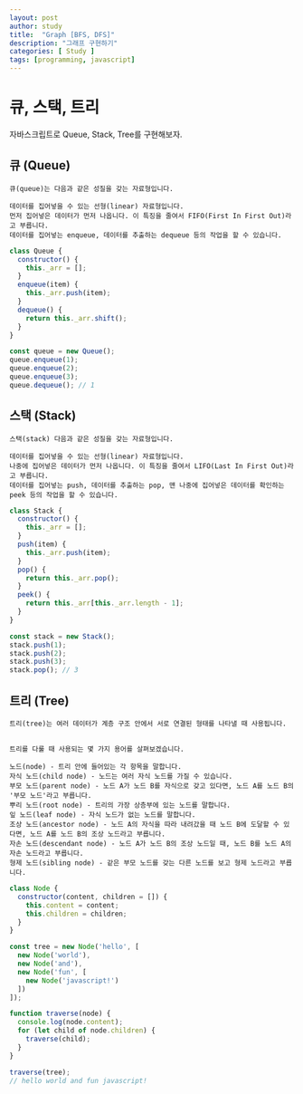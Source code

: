 ```yaml
---
layout: post
author: study
title:  "Graph [BFS, DFS]"
description: "그래프 구현하기"
categories: [ Study ]
tags: [programming, javascript]
---
```


# 큐, 스택, 트리
  자바스크립트로 Queue, Stack, Tree를 구현해보자.

  ## 큐 (Queue)
    큐(queue)는 다음과 같은 성질을 갖는 자료형입니다.

    데이터를 집어넣을 수 있는 선형(linear) 자료형입니다.
    먼저 집어넣은 데이터가 먼저 나옵니다. 이 특징을 줄여서 FIFO(First In First Out)라고 부릅니다.
    데이터를 집어넣는 enqueue, 데이터를 추출하는 dequeue 등의 작업을 할 수 있습니다.

```javascript
class Queue {
  constructor() {
    this._arr = [];
  }
  enqueue(item) {
    this._arr.push(item);
  }
  dequeue() {
    return this._arr.shift();
  }
}

const queue = new Queue();
queue.enqueue(1);
queue.enqueue(2);
queue.enqueue(3);
queue.dequeue(); // 1
```

  ## 스택 (Stack)
    스택(stack) 다음과 같은 성질을 갖는 자료형입니다.

    데이터를 집어넣을 수 있는 선형(linear) 자료형입니다.
    나중에 집어넣은 데이터가 먼저 나옵니다. 이 특징을 줄여서 LIFO(Last In First Out)라고 부릅니다.
    데이터를 집어넣는 push, 데이터를 추출하는 pop, 맨 나중에 집어넣은 데이터를 확인하는 peek 등의 작업을 할 수 있습니다.

```javascript
class Stack {
  constructor() {
    this._arr = [];
  }
  push(item) {
    this._arr.push(item);
  }
  pop() {
    return this._arr.pop();
  }
  peek() {
    return this._arr[this._arr.length - 1];
  }
}

const stack = new Stack();
stack.push(1);
stack.push(2);
stack.push(3);
stack.pop(); // 3
```

  ## 트리 (Tree)
   
    트리(tree)는 여러 데이터가 계층 구조 안에서 서로 연결된 형태를 나타낼 때 사용됩니다.


    트리를 다룰 때 사용되는 몇 가지 용어를 살펴보겠습니다.

    노드(node) - 트리 안에 들어있는 각 항목을 말합니다.
    자식 노드(child node) - 노드는 여러 자식 노드를 가질 수 있습니다.
    부모 노드(parent node) - 노드 A가 노드 B를 자식으로 갖고 있다면, 노드 A를 노드 B의 '부모 노드'라고 부릅니다.
    뿌리 노드(root node) - 트리의 가장 상층부에 있는 노드를 말합니다.
    잎 노드(leaf node) - 자식 노드가 없는 노드를 말합니다.
    조상 노드(ancestor node) - 노드 A의 자식을 따라 내려갔을 때 노드 B에 도달할 수 있다면, 노드 A를 노드 B의 조상 노드라고 부릅니다.
    자손 노드(descendant node) - 노드 A가 노드 B의 조상 노드일 때, 노드 B를 노드 A의 자손 노드라고 부릅니다.
    형제 노드(sibling node) - 같은 부모 노드를 갖는 다른 노드를 보고 형제 노드라고 부릅니다.

```javascript
class Node {
  constructor(content, children = []) {
    this.content = content;
    this.children = children;
  }
}

const tree = new Node('hello', [
  new Node('world'),
  new Node('and'),
  new Node('fun', [
    new Node('javascript!')
  ])
]);

function traverse(node) {
  console.log(node.content);
  for (let child of node.children) {
    traverse(child);
  }
}

traverse(tree);
// hello world and fun javascript!
```
